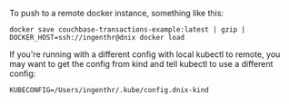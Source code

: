 

To push to a remote docker instance, something like this:

```
docker save couchbase-transactions-example:latest | gzip | DOCKER_HOST=ssh://ingenthr@dnix docker load
```

If you're running with a different config with local kubectl to remote, you may want to get the config from kind and tell kubectl to use a different config:
```
KUBECONFIG=/Users/ingenthr/.kube/config.dnix-kind
```